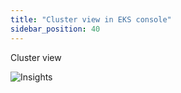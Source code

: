 ```yaml
---
title: "Cluster view in EKS console"
sidebar_position: 40
---
```


Cluster view

![Insights](/img/resource-view/cluster-resources.jpg)


